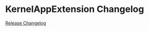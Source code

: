 # KernelAppExtension Changelog

[Release Changelog](https://github.com/spryker/kernel-app-extension/releases)
